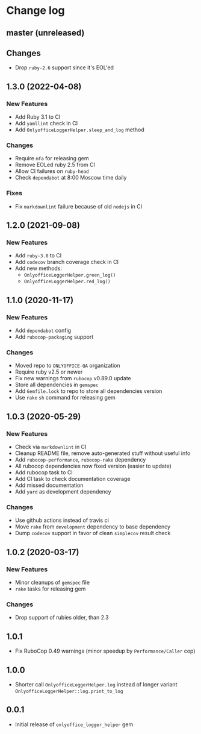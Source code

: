 # Change log

## master (unreleased)

## Changes

* Drop `ruby-2.6` support since it's EOL'ed

## 1.3.0 (2022-04-08)

### New Features

* Add Ruby 3.1 to CI
* Add `yamllint` check in CI
* Add `OnlyofficeLoggerHelper.sleep_and_log` method

### Changes

* Require `mfa` for releasing gem
* Remove EOLed ruby 2.5 from CI
* Allow CI failures on `ruby-head`
* Check `dependabot` at 8:00 Moscow time daily

### Fixes

* Fix `markdownlint` failure because of old `nodejs` in CI

## 1.2.0 (2021-09-08)

### New Features

* Add `ruby-3.0` to CI
* Add `codecov` branch coverage check in CI
* Add new methods:
  * `OnlyofficeLoggerHelper.green_log()`
  * `OnlyofficeLoggerHelper.red_log()`

## 1.1.0 (2020-11-17)

### New Features

* Add `dependabot` config
* Add `rubocop-packaging` support

### Changes

* Moved repo to `ONLYOFFICE-QA` organization
* Require ruby v2.5 or newer
* Fix new warnings from `rubocop` v0.89.0 update
* Store all dependencies in `gemspec`
* Add `Gemfile.lock` to repo to store all dependencies version
* Use `rake` `sh` command for releasing gem

## 1.0.3 (2020-05-29)

### New Features

* Check via `markdownlint` in CI
* Cleanup README file, remove auto-generated stuff without useful info
* Add `rubocop-performance`, `rubocop-rake` dependency
* All rubocop dependencies now fixed version (easier to update)
* Add rubocop task to CI
* Add CI task to check documentation coverage
* Add missed documentation
* Add `yard` as development dependency

### Changes

* Use github actions instead of travis ci
* Move `rake` from `development` dependency to base dependency
* Dump `codecov` support in favor of clean `simplecov` result check

## 1.0.2 (2020-03-17)

### New Features

* Minor cleanups of `gemspec` file
* `rake` tasks for releasing gem

### Changes

* Drop support of rubies older, than 2.3

## 1.0.1

* Fix RuboCop 0.49 warnings (minor speedup by `Performance/Caller` cop)

## 1.0.0

* Shorter call `OnlyofficeLoggerHelper.log` instead of longer variant `OnlyofficeLoggerHelper::log.print_to_log`

## 0.0.1

* Initial release of `onlyoffice_logger_helper` gem

